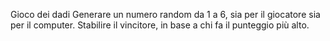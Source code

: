 Gioco dei dadi
Generare un numero random da 1 a 6, sia per il giocatore sia per il computer. Stabilire il vincitore, in base a chi fa il punteggio più alto.



<!-- Prima di partire a scrivere codice poniamoci qualche domanda:
Che ci sia un array da qualche parte? Se dobbiamo confrontare qualcosa che "cosa" ci serve?
Attenzione
Se usate la funzione includes l'esercizio non è valido
Consigli del giorno:
1. scriviamo sempre prima il file readme.md per capire cosa vogliamo fare
2. javascript non fa nulla da solo, dobbiamo dirgli noi cosa vogliamo fare
3. si ma noi cosa vogliamo fare?
4. torniamo a scrivere in italiano
5. proviamo ad immaginare le operazioni che vogliamo far svolgere al nostro programma così come lo faremmo "a mano" -->